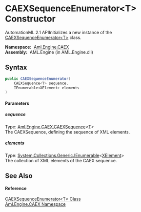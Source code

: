 CAEXSequenceEnumerator&lt;T> Constructor
========================================
AutomationML 2.1 APIInitializes a new instance of the [CAEXSequenceEnumerator&lt;T>][1] class.

  **Namespace:**  [Aml.Engine.CAEX][2]  
  **Assembly:**  AML.Engine (in AML.Engine.dll)

Syntax
------

```csharp
public CAEXSequenceEnumerator(
	CAEXSequence<T> sequence,
	IEnumerable<XElement> elements
)
```

#### Parameters

##### *sequence*
Type: [Aml.Engine.CAEX.CAEXSequence][3]&lt;[T][1]>  
The CAEXSequence, defining the sequence of XML elements.

##### *elements*
Type: [System.Collections.Generic.IEnumerable][4]&lt;[XElement][5]>  
The collection of XML elements of the CAEX sequence.


See Also
--------

#### Reference
[CAEXSequenceEnumerator&lt;T> Class][1]  
[Aml.Engine.CAEX Namespace][2]  

[1]: README.md
[2]: ../README.md
[3]: ../CAEXSequence_1/README.md
[4]: https://docs.microsoft.com/dotnet/api/system.collections.generic.ienumerable-1
[5]: https://docs.microsoft.com/dotnet/api/system.xml.linq.xelement
[6]: https://www.automationml.org
[7]: ../../icons/logoShade.png